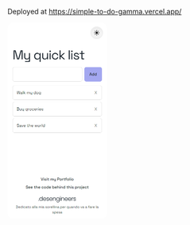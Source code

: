 Deployed at https://simple-to-do-gamma.vercel.app/

<img src="public\images\simple-to-do-gamma.vercel.app_ (4).png" alt="My Quick List" width='200px' style="border-radius: 10px;"/>
